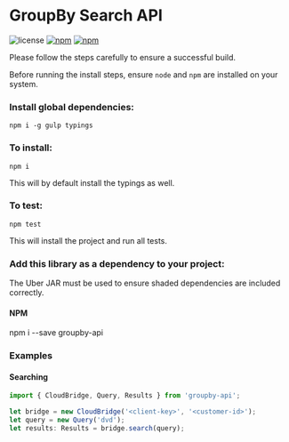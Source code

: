 GroupBy Search API
========

<!-- ![release](https://img.shields.io/maven-central/v/com.groupbyinc/api-javascript.svg) -->
![license](https://img.shields.io/github/license/groupby/api-javascript.svg)
[![npm](https://img.shields.io/npm/dm/groupby-api.svg)](https://www.npmjs.com/package/groupby-api)
[![npm](https://img.shields.io/npm/v/groupby-api.svg)](https://www.npmjs.com/package/groupby-api)

Please follow the steps carefully to ensure a successful build.

Before running the install steps, ensure `node` and `npm` are installed on your system.

### Install global dependencies:

    npm i -g gulp typings

### To install:

    npm i

This will by default install the typings as well.


### To test:

    npm test

This will install the project and run all tests.


### Add this library as a dependency to your project:
The Uber JAR must be used to ensure shaded dependencies are included correctly.

#### NPM

  npm i --save groupby-api

### Examples

#### Searching

```javascript
import { CloudBridge, Query, Results } from 'groupby-api';

let bridge = new CloudBridge('<client-key>', '<customer-id>');
let query = new Query('dvd');
let results: Results = bridge.search(query);
```
